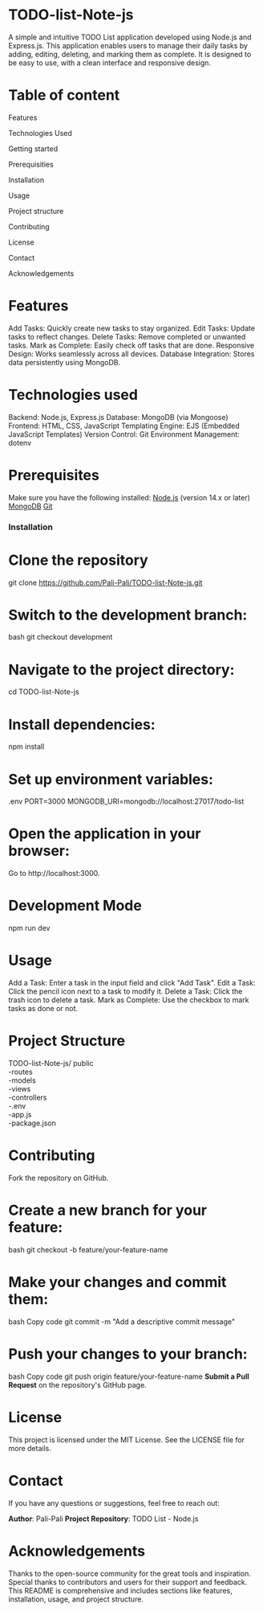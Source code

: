 # TODO-list-Note-js
A simple and intuitive TODO List application developed using Node.js and Express.js. This application enables users to manage their daily tasks by adding, editing, deleting, and marking them as complete. It is designed to be easy to use, with a clean interface and responsive design.
# Table of content
Features

Technologies Used

Getting started

Prerequisities

Installation

Usage

Project structure

Contributing

License

Contact

Acknowledgements

# Features
Add Tasks: Quickly create new tasks to stay organized.
Edit Tasks: Update tasks to reflect changes.
Delete Tasks: Remove completed or unwanted tasks.
Mark as Complete: Easily check off tasks that are done.
Responsive Design: Works seamlessly across all devices.
Database Integration: Stores data persistently using MongoDB.
# Technologies used
Backend: Node.js, Express.js
Database: MongoDB (via Mongoose)
Frontend: HTML, CSS, JavaScript
Templating Engine: EJS (Embedded JavaScript Templates)
Version Control: Git
Environment Management: dotenv
# Prerequisites
Make sure you have the following installed:
[Node.js](https://nodejs.org/) (version 14.x or later)
[MongoDB](https://www.mongodb.com/try/download/community)
[Git](https://git-scm.com/)
### Installation

# Clone the repository
git clone https://github.com/Pali-Pali/TODO-list-Note-js.git
# Switch to the development branch:
bash
git checkout development
# Navigate to the project directory:
cd TODO-list-Note-js
# Install dependencies:
npm install
# Set up environment variables:
.env
PORT=3000
MONGODB_URI=mongodb://localhost:27017/todo-list
# Open the application in your browser:
Go to http://localhost:3000.
# Development Mode
npm run dev
# Usage
Add a Task: Enter a task in the input field and click "Add Task".
Edit a Task: Click the pencil icon next to a task to modify it.
Delete a Task: Click the trash icon to delete a task.
Mark as Complete: Use the checkbox to mark tasks as done or not.
# Project Structure
TODO-list-Note-js/
public             
-routes              
-models             
-views              
-controllers         
-.env               
-app.js               
-package.json 

# Contributing
Fork the repository on GitHub.
# Create a new branch for your feature:
bash
git checkout -b feature/your-feature-name
# Make your changes and commit them:

bash
Copy code
git commit -m "Add a descriptive commit message"
# Push your changes to your branch:

bash
Copy code
git push origin feature/your-feature-name
**Submit a Pull Request** on the repository's GitHub page.

# License
This project is licensed under the MIT License. See the LICENSE file for more details.

# Contact
If you have any questions or suggestions, feel free to reach out:

**Author**: Pali-Pali
**Project Repository**: TODO List - Node.js
# Acknowledgements
Thanks to the open-source community for the great tools and inspiration.
Special thanks to contributors and users for their support and feedback.
This README is comprehensive and includes sections like features, installation, usage, and project structure.

